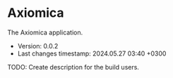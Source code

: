 <!--
@since 2024.02.10, 21:29
@changed 2024.02.10, 21:29
-->

# Axiomica

The Axiomica application.

- Version: 0.0.2
- Last changes timestamp: 2024.05.27 03:40 +0300

TODO: Create description for the build users.
